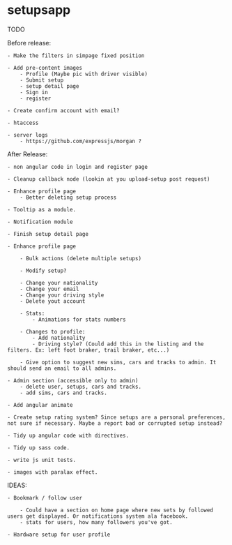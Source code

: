 setupsapp
============

TODO

Before release:

    - Make the filters in simpage fixed position

    - Add pre-content images
        - Profile (Maybe pic with driver visible)
        - Submit setup
        - setup detail page
        - Sign in
        - register

    - Create confirm account with email?

    - htaccess

    - server logs
        - https://github.com/expressjs/morgan ?


After Release:

    - non angular code in login and register page

    - Cleanup callback node (lookin at you upload-setup post request)

    - Enhance profile page
        - Better deleting setup process

    - Tooltip as a module.

    - Notification module

    - Finish setup detail page

    - Enhance profile page

        - Bulk actions (delete multiple setups)

        - Modify setup?

        - Change your nationality
        - Change your email
        - Change your driving style
        - Delete yout account

        - Stats:
            - Animations for stats numbers

        - Changes to profile:
            - Add nationality
            - Driving style? (Could add this in the listing and the filters. Ex: left foot braker, trail braker, etc...)

        - Give option to suggest new sims, cars and tracks to admin. It should send an email to all admins.

    - Admin section (accessible only to admin)
        - delete user, setups, cars and tracks.
        - add sims, cars and tracks.

    - Add angular animate

    - Create setup rating system? Since setups are a personal preferences, not sure if necessary. Maybe a report bad or corrupted setup instead?

    - Tidy up angular code with directives.

    - Tidy up sass code.

    - write js unit tests.

    - images with paralax effect.


IDEAS:

    - Bookmark / follow user

        - Could have a section on home page where new sets by followed users get displayed. Or notifications system ala facebook.
        - stats for users, how many followers you've got.

    - Hardware setup for user profile